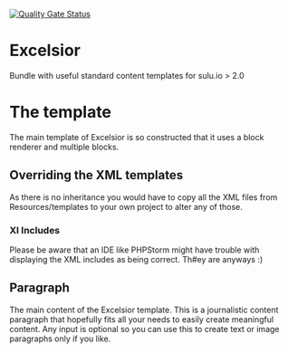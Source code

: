 [![Quality Gate Status](https://sonarcloud.io/api/project_badges/measure?project=kfrohwein_excelsior&metric=alert_status)](https://sonarcloud.io/dashboard?id=kfrohwein_excelsior)

# Excelsior
Bundle with useful standard content templates for sulu.io > 2.0

# The template
The main template of Excelsior is so constructed that it uses a block renderer and multiple blocks.

## Overriding the XML templates
As there is no inheritance you would have to copy all the XML files from Resources/templates to your own project to alter any of those.

### XI Includes
Please be aware that an IDE like PHPStorm might have trouble with displaying the XML includes as being correct.
Th#ey are anyways :) 

## Paragraph
The main content of the Excelsior template. This is a journalistic content paragraph that hopefully fits all your needs to easily create meaningful content.
Any input is optional so you can use this to create text or image paragraphs only if you like.
